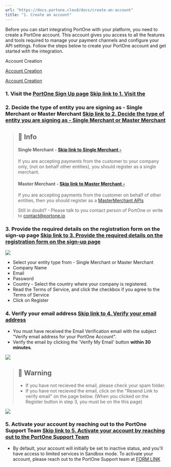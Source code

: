 ```yaml
---
url: "https://docs.portone.cloud/docs/create-an-account"
title: "1. Create an account"
---
```


Before you can start integrating PortOne with your platform, you need to create a PortOne account. This account gives you access to all the features and tools required to manage your payment channels and configure your API settings. Follow the steps below to create your PortOne account and get started with the integration.

Account Creation

[Account Creation](https://www.loom.com/share/ea571d3da58e48e8b65eaa9f12e9ce83?source=embed_watch_on_loom_cta "Account Creation")

[Account Creation](https://www.loom.com/share/ea571d3da58e48e8b65eaa9f12e9ce83?source=embed_watch_on_loom_cta "Account Creation")

### 1\. Visit the [PortOne Sign Up page](https://admin.portone.cloud/register)   [Skip link to 1. Visit the ](https://docs.portone.cloud/docs/create-an-account\#1-visit-the-portone-sign-up-page)

### 2\. Decide the type of entity you are signing as - Single Merchant or Master Merchant   [Skip link to 2. Decide the type of entity you are signing as - Single Merchant or Master Merchant](https://docs.portone.cloud/docs/create-an-account\#2-decide-the-type-of-entity-you-are-signing-as---single-merchant-or-master-merchant)

> ## 📘  Info
>
> #### Single Merchant -   [Skip link to Single Merchant -](https://docs.portone.cloud/docs/create-an-account\#single-merchant--)
>
> If you are accepting payments from the customer to your company only, (not on behalf other entities), you should register as a single merchant.
>
> #### Master Merchant -   [Skip link to Master Merchant -](https://docs.portone.cloud/docs/create-an-account\#master-merchant--)
>
> If you are accepting payments from the customer on behalf of other entities, then you should register as a [MasterMerchant APIs](https://docs.portone.cloud/docs/overview-3)
>
> Still in doubt? - Please talk to you contact person of PortOne or write to [contact@portone.io](mailto:abc@portone.io)

### 3\. Provide the required details on the registration form on the sign-up page   [Skip link to 3. Provide the required details on the registration form on the sign-up page](https://docs.portone.cloud/docs/create-an-account\#3-provide-the-required-details-on-the-registration-form-on-the-sign-up-page)

![](https://files.readme.io/9e6166c-image.png)

- Select your entity type from - Single Merchant or Master Merchant
- Company Name
- Email
- Password
- Country - Select the country where your company is registered.
- Read the Terms of Service, and click the checkbox if you agree to the Terms of Service
- Click on Register

### 4\. Verify your email address   [Skip link to 4. Verify your email address](https://docs.portone.cloud/docs/create-an-account\#4-verify-your-email-address)

- You must have received the Email Verification email with the subject "Verify email address for your PortOne Account".
- Verify the email by clicking the 'Verify My Email' button **within 30 minutes**.

![](https://files.readme.io/2147a4ce4240e88f1e216bca5319c4e3ecda9689b98c4c7ff840f84e636ad011-Screenshot_2024-09-11_at_4.44.33_PM.png)

> ## 🚧  Warning
>
> - If you have not recieved the email, please check your spam folder.
> - If you have not recieved the email, click on the "Resend Link to verify email" on the page below. (When you clicked on the Register button in step 3, you must be on the this page)

![](https://files.readme.io/5a8014b7e6041182c4fc7e3be28c24684ecde3f6ad14576ee954bf18b01e7307-Screenshot_2024-09-11_at_4.52.55_PM.png)

### 5\. Activate your account by reaching out to the PortOne Support Team   [Skip link to 5. Activate your account by reaching out to the PortOne Support Team](https://docs.portone.cloud/docs/create-an-account\#5-activate-your-account-by-reaching-out-to-the-portone-support-team)

- By default, your account will initially be set to inactive status, and you'll have access to limited services in Sandbox mode. To activate your account, please reach out to the PortOne Support team at [FORM LINK](https://docs.google.com/forms/d/e/1FAIpQLSdG1PfnlsfMzTSBIgIUChbuOLLZnLW-uuCXbYhP9tGgBT1vYQ/viewform)